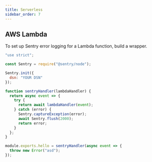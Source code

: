 ```yaml
---
title: Serverless
sidebar_order: 7
---
```


## AWS Lambda

To set up Sentry error logging for a Lambda function, build a wrapper.

```javascript
"use strict";

const Sentry = require("@sentry/node");

Sentry.init({
  dsn: "YOUR DSN"
});

function sentryHandler(lambdaHandler) {
  return async event => {
    try {
      return await lambdaHandler(event);
    } catch (error) {
      Sentry.captureException(error);
      await Sentry.flush(2000);
      return error;
    }
  };
}

module.exports.hello = sentryHandler(async event => {
  throw new Error("asd");
});
```
